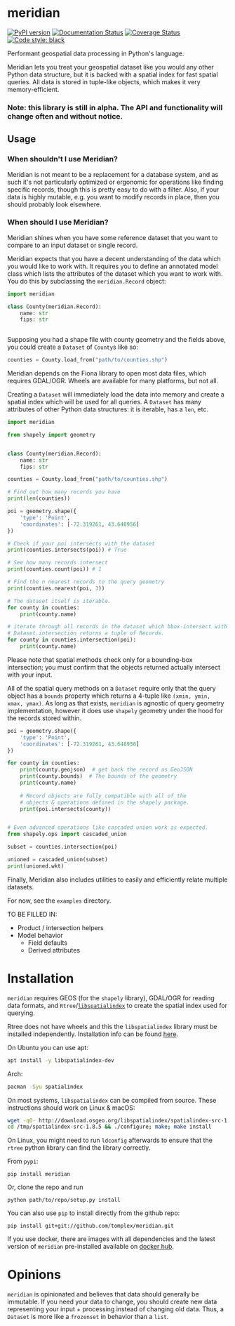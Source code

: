 # meridian

[![PyPI version](https://badge.fury.io/py/meridian.svg)](https://badge.fury.io/py/meridian) 
[![Documentation Status](https://readthedocs.org/projects/meridian/badge/?version=latest)](https://meridian.readthedocs.io/en/latest/?badge=latest)
[![Coverage Status](https://coveralls.io/repos/github/tomplex/meridian/badge.svg?branch=master)](https://coveralls.io/github/tomplex/meridian?branch=master)
[![Code style: black](https://img.shields.io/badge/code%20style-black-000000.svg)](https://github.com/psf/black)

Performant geospatial data processing in Python's language.

Meridian lets you treat your geospatial dataset like you would any other Python data structure, but it is backed 
with a spatial index for fast spatial queries. All data is stored in tuple-like objects, 
which makes it very memory-efficient. 

### Note: this library is still in alpha. The API and functionality will change often and without notice.

## Usage

### When shouldn't I use Meridian?

Meridian is not meant to be a replacement for a database system, and as such it's not particularly 
optimized or ergonomic for operations like finding specific records, though this is pretty easy to 
do with a filter. Also, if your data is highly mutable, e.g. you want to modify records in place, then
you should probably look elsewhere.


### When should I use Meridian?

Meridian shines when you have some reference dataset that you want to compare to an input dataset or single record.

Meridian expects that you have a decent understanding of the data which you would like to work with. It requires
you to define an annotated model class which lists the attributes of the dataset which you want to work with. 
You do this by subclassing the `meridian.Record` object:

```python
import meridian

class County(meridian.Record):
    name: str
    fips: str
    
``` 

Supposing you had a shape file with county geometry and the fields above, you could create a `Dataset`
of `County`s like so:

```python
counties = County.load_from("path/to/counties.shp")
```

Meridian depends on the Fiona library to open most data files, which requires GDAL/OGR. 
Wheels are available for many platforms, but not all.

Creating a `Dataset` will immediately load the data into memory and create a spatial index
which will be used for all queries. A `Dataset` has many attributes of other Python data structures:
it is iterable, has a `len`, etc.


```python
import meridian

from shapely import geometry


class County(meridian.Record):
    name: str
    fips: str

counties = County.load_from("path/to/counties.shp")

# Find out how many records you have
print(len(counties))

poi = geometry.shape({
    'type': 'Point',
    'coordinates': [-72.319261, 43.648956]
})

# Check if your poi intersects with the dataset
print(counties.intersects(poi)) # True

# See how many records intersect
print(counties.count(poi)) # 1

# Find the n nearest records to the query geometry
print(counties.nearest(poi, 3))

# The dataset itself is iterable.
for county in counties:
    print(county.name)

# iterate through all records in the dataset which bbox-intersect with poi
# Dataset.intersection returns a tuple of Records.
for county in counties.intersection(poi):
    print(county.name)

```

Please note that spatial methods check only for a bounding-box intersection; you must confirm that the 
objects returned actually intersect with your input. 

All of the spatial query methods on a `Dataset` require only that the query object has a `bounds` 
property which returns a 4-tuple like `(xmin, ymin, xmax, ymax)`. As long as that exists, 
`meridian` is agnostic of query geometry implementation, however it does use `shapely` geometry 
under the hood for the records stored within.

```python
poi = geometry.shape({
    'type': 'Point',
    'coordinates': [-72.319261, 43.648956]
})

for county in counties:
    print(county.geojson)  # get back the record as GeoJSON
    print(county.bounds)  # The bounds of the geometry
    print(county.name) 
    
    # Record objects are fully compatible with all of the
    # objects & operations defined in the shapely package.
    print(poi.intersects(county))


# Even advanced operations like cascaded union work as expected.
from shapely.ops import cascaded_union

subset = counties.intersection(poi)

unioned = cascaded_union(subset)
print(unioned.wkt)

```

Finally, Meridian also includes utilities to easily and efficiently relate multiple datasets.

For now, see the `examples` directory.

TO BE FILLED IN:
 - Product / intersection helpers
 - Model behavior
    - Field defaults
    - Derived attributes


# Installation

`meridian` requires GEOS (for the `shapely` library), GDAL/OGR for reading data formats, and `Rtree`/[`libspatialindex`](https://libspatialindex.github.io/) 
to create the spatial index used for querying. 

Rtree does not have wheels and this the `libspatialindex` library must be installed independently. Installation info can be found
[here](https://libspatialindex.org/#download). 

On Ubuntu you can use apt:

```bash
apt install -y libspatialindex-dev
```

Arch:

```bash
pacman -Syu spatialindex
```

On most systems, `libspatialindex` can be compiled from source. These instructions should work on Linux & macOS:

```bash
wget -qO- http://download.osgeo.org/libspatialindex/spatialindex-src-1.8.5.tar.gz | tar xz -C /tmp
cd /tmp/spatialindex-src-1.8.5 && ./configure; make; make install
```

On Linux, you might need to run `ldconfig` afterwards to ensure that the `rtree` python library can find the library correctly.


From `pypi`:

    pip install meridian

Or, clone the repo and run

    python path/to/repo/setup.py install

You can also use `pip` to install directly from the github repo:

    pip install git+git://github.com/tomplex/meridian.git

If you use docker, there are images with all dependencies and the latest version of `meridian` pre-installed available on [docker hub](https://hub.docker.com/r/tomplex/meridian-base/).

# Opinions

`meridian` is opinionated and believes that data should generally be immutable. If you need your data to change, you should create new data representing your input + processing instead of changing old data. Thus, a `Dataset` is more like a `frozenset` in behavior than a `list`. 
